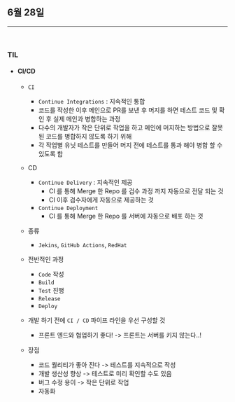 ## 6월 28일 

***

<br>

### TIL
  * #### CI/CD 
    * `CI` 
      * `Continue Integrations` : 지속적인 통합 
      * 코드를 작성한 이후 메인으로 PR를 보낸 후 머지를 하면 테스트 코드 및 확인 후 실제 메인과 병합하는 과정
      * 다수의 개발자가 작은 단위로 작업을 하고 메인에 머지하는 방법으로 잘못된 코드를 병합하지 않도록 하기 위해 
      * 각 작업별 유닛 테스트를 만들어 머지 전에 테스트를 통과 해야 병합 할 수 있도록 함  
    * CD 
      * `Continue Delivery` : 지속적인 제공
        * CI 를 통해 Merge 한 Repo 를 검수 과정 까지 자동으로 전달 되는 것
        * CI 이후 검수자에게 자동으로 제공하는 것
      * `Continue Deployment`
        * CI 를 통해 Merge 한 Repo 를 서버에 자동으로 배포 하는 것
    * 종류 
      * `Jekins`, `GitHub Actions`, `RedHat`
        
    * 전반적인 과정
      * `Code` 작성
      * `Build` 
      * `Test` 진행 
      * `Release` 
      * `Deploy` 
    * 개발 하기 전에 `CI / CD` 파이프 라인을 우선 구성할 것 
      * 프론트 엔드와 협업하기 좋다! -> 프론트는 서버를 키지 않는다..!
    * 장점
      * 코드 퀄리티가 좋아 진다 -> 테스트를 지속적으로 작성
      * 개발 생산성 향상 -> 테스트로 미리 확인할 수도 있음
      * 버그 수정 용이 -> 작은 단위로 작업 
      * 자동화